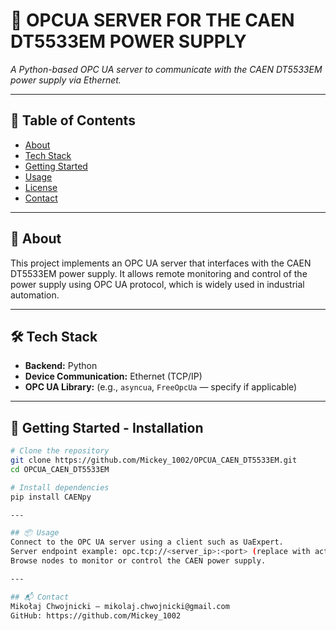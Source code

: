 # 📘 OPCUA SERVER FOR THE CAEN DT5533EM POWER SUPPLY

_A Python-based OPC UA server to communicate with the CAEN DT5533EM power supply via Ethernet._

---

## 🚀 Table of Contents

- [About](#about)
- [Tech Stack](#tech-stack)
- [Getting Started](#getting-started)
- [Usage](#usage)
- [License](#license)
- [Contact](#contact)

---

## 📖 About

This project implements an OPC UA server that interfaces with the CAEN DT5533EM power supply. It allows remote monitoring and control of the power supply using OPC UA protocol, which is widely used in industrial automation.

---

## 🛠 Tech Stack

- **Backend:** Python  
- **Device Communication:** Ethernet (TCP/IP)  
- **OPC UA Library:** (e.g., `asyncua`, `FreeOpcUa` — specify if applicable)

---

## 🧰 Getting Started - Installation

```bash
# Clone the repository
git clone https://github.com/Mickey_1002/OPCUA_CAEN_DT5533EM.git
cd OPCUA_CAEN_DT5533EM

# Install dependencies
pip install CAENpy

---

## 📦 Usage
Connect to the OPC UA server using a client such as UaExpert.
Server endpoint example: opc.tcp://<server_ip>:<port> (replace with actual IP and port)
Browse nodes to monitor or control the CAEN power supply.

---

## 📬 Contact
Mikołaj Chwojnicki — mikolaj.chwojnicki@gmail.com
GitHub: https://github.com/Mickey_1002
